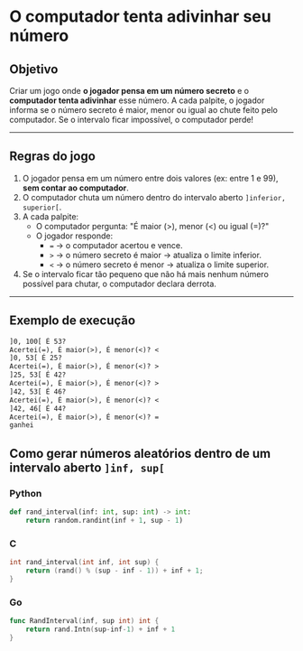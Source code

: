# O computador tenta adivinhar seu número

## Objetivo

Criar um jogo onde **o jogador pensa em um número secreto** e o **computador tenta adivinhar** esse número. A cada palpite, o jogador informa se o número secreto é maior, menor ou igual ao chute feito pelo computador. Se o intervalo ficar impossível, o computador perde!

---

## Regras do jogo

1. O jogador pensa em um número entre dois valores (ex: entre 1 e 99), **sem contar ao computador**.
2. O computador chuta um número dentro do intervalo aberto `]inferior, superior[`.
3. A cada palpite:
   - O computador pergunta: "É maior (>), menor (<) ou igual (=)?"
   - O jogador responde:
     - `=` → o computador acertou e vence.
     - `>` → o número secreto é maior → atualiza o limite inferior.
     - `<` → o número secreto é menor → atualiza o limite superior.
4. Se o intervalo ficar tão pequeno que não há mais nenhum número possível para chutar, o computador declara derrota.

---

## Exemplo de execução

```txt
]0, 100[ É 53?
Acertei(=), É maior(>), É menor(<)? <
]0, 53[ É 25?
Acertei(=), É maior(>), É menor(<)? >
]25, 53[ É 42?
Acertei(=), É maior(>), É menor(<)? >
]42, 53[ É 46?
Acertei(=), É maior(>), É menor(<)? <
]42, 46[ É 44?
Acertei(=), É maior(>), É menor(<)? =
ganhei
```

## Como gerar números aleatórios dentro de um intervalo aberto `]inf, sup[`

### Python

```python
def rand_interval(inf: int, sup: int) -> int:
    return random.randint(inf + 1, sup - 1)
```

### C

```c
int rand_interval(int inf, int sup) {
    return (rand() % (sup - inf - 1)) + inf + 1;
}
```

### Go

```go
func RandInterval(inf, sup int) int {
    return rand.Intn(sup-inf-1) + inf + 1
}
```

